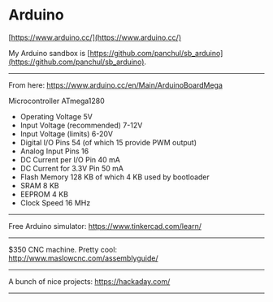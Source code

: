 # Arduino

[https://www.arduino.cc/](https://www.arduino.cc/)

My Arduino sandbox is [https://github.com/panchul/sb_arduino](https://github.com/panchul/sb_arduino).

---

From here: https://www.arduino.cc/en/Main/ArduinoBoardMega

Microcontroller	ATmega1280

  - Operating Voltage	5V
  - Input Voltage (recommended)	7-12V
  - Input Voltage (limits)	6-20V
  - Digital I/O Pins	54 (of which 15 provide PWM output)
  - Analog Input Pins	16
  - DC Current per I/O Pin	40 mA
  - DC Current for 3.3V Pin	50 mA
  - Flash Memory	128 KB of which 4 KB used by bootloader
  - SRAM	8 KB
  - EEPROM	4 KB
  - Clock Speed	16 MHz
 
---

Free Arduino simulator:
https://www.tinkercad.com/learn/

---

$350 CNC machine. Pretty cool:
http://www.maslowcnc.com/assemblyguide/

---

A bunch of nice projects:
https://hackaday.com/

---